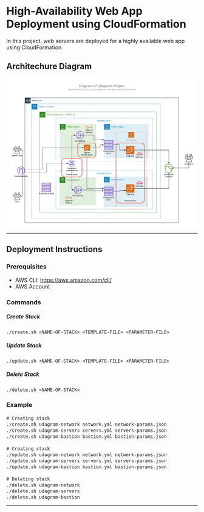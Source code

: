 
# High-Availability Web App Deployment using CloudFormation

In this project, web servers are deployed for a highly available web app using CloudFormation.

## Architechure Diagram

![Architecture Diagram](https://github.com/PawanKolhe/WebAppDeploymentCloudFormation/blob/master/Diagram.png)

---

## Deployment Instructions

### Prerequisites
- AWS CLI: https://aws.amazon.com/cli/
- AWS Account

### Commands

##### Create Stack
    ./create.sh <NAME-OF-STACK> <TEMPLATE-FILE> <PARAMETER-FILE>

##### Update Stack
    ./update.sh <NAME-OF-STACK> <TEMPLATE-FILE> <PARAMETER-FILE>
    
##### Delete Stack
    ./delete.sh <NAME-OF-STACK>
    
### Example
	# Creating stack
	./create.sh udagram-network network.yml network-params.json
	./create.sh udagram-servers servers.yml servers-params.json
	./create.sh udagram-bastion bastion.yml bastion-params.json
	
	# Creating stack
	./update.sh udagram-network network.yml network-params.json
	./update.sh udagram-servers servers.yml servers-params.json
	./update.sh udagram-bastion bastion.yml bastion-params.json

	# Deleting stack
	./delete.sh udagram-network
	./delete.sh udagram-servers
	./delete.sh udagram-bastion
	
---
